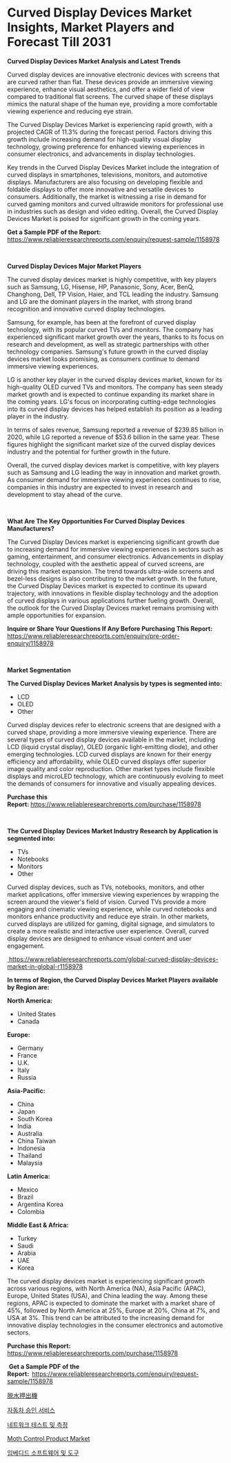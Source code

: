 <p><h1>Curved Display Devices Market Insights, Market Players and Forecast Till 2031</h1></p><p><strong>Curved Display Devices Market Analysis and Latest Trends</strong></p>
<p><p>Curved display devices are innovative electronic devices with screens that are curved rather than flat. These devices provide an immersive viewing experience, enhance visual aesthetics, and offer a wider field of view compared to traditional flat screens. The curved shape of these displays mimics the natural shape of the human eye, providing a more comfortable viewing experience and reducing eye strain.</p><p>The Curved Display Devices Market is experiencing rapid growth, with a projected CAGR of 11.3% during the forecast period. Factors driving this growth include increasing demand for high-quality visual display technology, growing preference for enhanced viewing experiences in consumer electronics, and advancements in display technologies.</p><p>Key trends in the Curved Display Devices Market include the integration of curved displays in smartphones, televisions, monitors, and automotive displays. Manufacturers are also focusing on developing flexible and foldable displays to offer more innovative and versatile devices to consumers. Additionally, the market is witnessing a rise in demand for curved gaming monitors and curved ultrawide monitors for professional use in industries such as design and video editing. Overall, the Curved Display Devices Market is poised for significant growth in the coming years.</p></p>
<p><strong>Get a Sample PDF of the Report:&nbsp;</strong> <a href="https://www.reliableresearchreports.com/enquiry/request-sample/1158978">https://www.reliableresearchreports.com/enquiry/request-sample/1158978</a></p>
<p>&nbsp;</p>
<p><strong>Curved Display Devices Major Market Players</strong></p>
<p><p>The curved display devices market is highly competitive, with key players such as Samsung, LG, Hisense, HP, Panasonic, Sony, Acer, BenQ, Changhong, Dell, TP Vision, Haier, and TCL leading the industry. Samsung and LG are the dominant players in the market, with strong brand recognition and innovative curved display technologies.</p><p>Samsung, for example, has been at the forefront of curved display technology, with its popular curved TVs and monitors. The company has experienced significant market growth over the years, thanks to its focus on research and development, as well as strategic partnerships with other technology companies. Samsung's future growth in the curved display devices market looks promising, as consumers continue to demand immersive viewing experiences.</p><p>LG is another key player in the curved display devices market, known for its high-quality OLED curved TVs and monitors. The company has seen steady market growth and is expected to continue expanding its market share in the coming years. LG's focus on incorporating cutting-edge technologies into its curved display devices has helped establish its position as a leading player in the industry.</p><p>In terms of sales revenue, Samsung reported a revenue of $239.85 billion in 2020, while LG reported a revenue of $53.6 billion in the same year. These figures highlight the significant market size of the curved display devices industry and the potential for further growth in the future.</p><p>Overall, the curved display devices market is competitive, with key players such as Samsung and LG leading the way in innovation and market growth. As consumer demand for immersive viewing experiences continues to rise, companies in this industry are expected to invest in research and development to stay ahead of the curve.</p></p>
<p>&nbsp;</p>
<p><strong>What Are The Key Opportunities For Curved Display Devices Manufacturers?</strong></p>
<p><p>The Curved Display Devices market is experiencing significant growth due to increasing demand for immersive viewing experiences in sectors such as gaming, entertainment, and consumer electronics. Advancements in display technology, coupled with the aesthetic appeal of curved screens, are driving this market expansion. The trend towards ultra-wide screens and bezel-less designs is also contributing to the market growth. In the future, the Curved Display Devices market is expected to continue its upward trajectory, with innovations in flexible display technology and the adoption of curved displays in various applications further fueling growth. Overall, the outlook for the Curved Display Devices market remains promising with ample opportunities for expansion.</p></p>
<p><strong>Inquire or Share Your Questions If Any Before Purchasing This Report:</strong> <a href="https://www.reliableresearchreports.com/enquiry/pre-order-enquiry/1158978">https://www.reliableresearchreports.com/enquiry/pre-order-enquiry/1158978</a></p>
<p>&nbsp;</p>
<p><strong>Market Segmentation</strong></p>
<p><strong>The Curved Display Devices Market Analysis by types is segmented into:</strong></p>
<p><ul><li>LCD</li><li>OLED</li><li>Other</li></ul></p>
<p><p>Curved display devices refer to electronic screens that are designed with a curved shape, providing a more immersive viewing experience. There are several types of curved display devices available in the market, including LCD (liquid crystal display), OLED (organic light-emitting diode), and other emerging technologies. LCD curved displays are known for their energy efficiency and affordability, while OLED curved displays offer superior image quality and color reproduction. Other market types include flexible displays and microLED technology, which are continuously evolving to meet the demands of consumers for innovative and visually appealing devices.</p></p>
<p><strong>Purchase this Report:&nbsp;</strong><a href="https://www.reliableresearchreports.com/purchase/1158978">https://www.reliableresearchreports.com/purchase/1158978</a></p>
<p>&nbsp;</p>
<p><strong>The Curved Display Devices Market Industry Research by Application is segmented into:</strong></p>
<p><ul><li>TVs</li><li>Notebooks</li><li>Monitors</li><li>Other</li></ul></p>
<p><p>Curved display devices, such as TVs, notebooks, monitors, and other market applications, offer immersive viewing experiences by wrapping the screen around the viewer's field of vision. Curved TVs provide a more engaging and cinematic viewing experience, while curved notebooks and monitors enhance productivity and reduce eye strain. In other markets, curved displays are utilized for gaming, digital signage, and simulators to create a more realistic and interactive user experience. Overall, curved display devices are designed to enhance visual content and user engagement.</p></p>
<p><a href="https://www.reliableresearchreports.com/global-curved-display-devices-market-in-global-r1158978">&nbsp;https://www.reliableresearchreports.com/global-curved-display-devices-market-in-global-r1158978</a></p>
<p><strong>In terms of Region, the Curved Display Devices Market Players available by Region are:</strong></p>
<p>
    <p> <strong> North America: </strong>
        <ul>
            <li>United States</li>
            <li>Canada</li>
        </ul>
        </p> 
    <p> <strong> Europe: </strong>
        <ul>
            <li>Germany</li>
            <li>France</li>
            <li>U.K.</li>
            <li>Italy</li>
            <li>Russia</li>
        </ul>
        </p> 
    <p> <strong> Asia-Pacific: </strong>
        <ul>
            <li>China</li>
            <li>Japan</li>
            <li>South Korea</li>
            <li>India</li>
            <li>Australia</li>
            <li>China Taiwan</li>
            <li>Indonesia</li>
            <li>Thailand</li>
            <li>Malaysia</li>
        </ul>
        </p> 
    <p> <strong> Latin America: </strong>
        <ul>
            <li>Mexico</li>
            <li>Brazil</li>
            <li>Argentina Korea</li>
            <li>Colombia</li>
        </ul>
        </p> 
    <p> <strong> Middle East & Africa: </strong>
        <ul>
            <li>Turkey</li>
            <li>Saudi</li>
            <li>Arabia</li>
            <li>UAE</li>
            <li>Korea</li>
        </ul>
    </p>
    </p>
<p><p>The curved display devices market is experiencing significant growth across various regions, with North America (NA), Asia Pacific (APAC), Europe, United States (USA), and China leading the way. Among these regions, APAC is expected to dominate the market with a market share of 45%, followed by North America at 25%, Europe at 20%, China at 7%, and USA at 3%. This trend can be attributed to the increasing demand for innovative display technologies in the consumer electronics and automotive sectors.</p></p>
<p><strong>Purchase this Report: </strong><a href="https://www.reliableresearchreports.com/purchase/1158978">https://www.reliableresearchreports.com/purchase/1158978</a></p>
<p>&nbsp;<strong>Get a Sample PDF of the Report:&nbsp;&nbsp;</strong><a href="https://www.reliableresearchreports.com/enquiry/request-sample/1158978">https://www.reliableresearchreports.com/enquiry/request-sample/1158978</a></p>
<p><strong></strong></p>
<p><p><a href="https://github.com/KaliMetz2023/Market-Research-Report-List-1/blob/main/489303788460.md">脱水押出機</a></p><p><a href="https://github.com/garnett961902/Market-Research-Report-List-1/blob/main/527888581131.md">자동차 승인 서비스</a></p><p><a href="https://medium.com/@boydsmitham726/%EB%84%A4%ED%8A%B8%EC%9B%8C%ED%81%AC-%ED%85%8C%EC%8A%A4%ED%8A%B8-%EB%B0%8F-%EC%B8%A1%EC%A0%95-%EC%8B%9C%EC%9E%A5-%EC%84%B1%EA%B3%B5%EC%A0%81%EC%9D%B8-%EB%B9%84%EC%A6%88%EB%8B%88%EC%8A%A4-%EC%A0%84%EB%9E%B5%EC%9D%98-%EC%97%B4%EC%87%A0-2031%EB%85%84%EA%B9%8C%EC%A7%80-%EC%98%88%EC%B8%A1-13d9968bafb5">네트워크 테스트 및 측정</a></p><p><a href="https://github.com/singletonthaxterkelliehr2df/Market-Research-Report-List-2/blob/main/moth-control-product-market.md">Moth Control Product Market</a></p><p><a href="https://medium.com/@rowedrowe/%EC%9E%84%EB%B2%A0%EB%94%94%EB%93%9C-%EC%86%8C%ED%94%84%ED%8A%B8%EC%9B%A8%EC%96%B4-%EB%B0%8F-%EB%8F%84%EA%B5%AC-%EC%8B%9C%EC%9E%A5%EC%9D%80-%EC%8B%9C%EC%9E%A5-%EC%A0%90%EC%9C%A0%EC%9C%A8-%EA%B7%9C%EB%AA%A8-%EB%B0%8F-2031%EB%85%84%EA%B9%8C%EC%A7%80-%EC%98%88%EC%B8%A1%EB%90%9C-%EC%A0%84%EB%A7%9D%EC%97%90-%EC%B4%88%EC%A0%90%EC%9D%84-%EB%A7%9E%EC%B6%94%EA%B3%A0-%EC%9E%88%EC%8A%B5%EB%8B%88%EB%8B%A4-16c92d5f2c8e">임베디드 소프트웨어 및 도구</a></p></p>